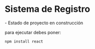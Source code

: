<h1> Sistema de Registro </h1>
- Estado de proyecto en construcción

para ejecutar debes poner:

``npm install react``
